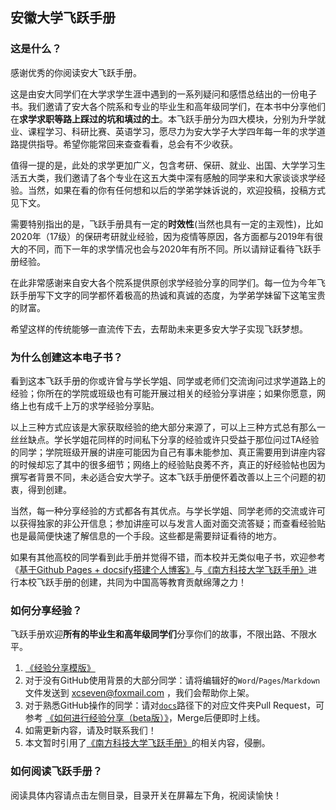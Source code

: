 ## 安徽大学飞跃手册

### 这是什么？

感谢优秀的你阅读安大飞跃手册。

这是由安大同学们在大学求学生涯中遇到的一系列疑问和感悟总结出的一份电子书。我们邀请了安大各个院系和专业的毕业生和高年级同学们，在本书中分享他们在**求学求职等路上踩过的坑和填过的土**。本飞跃手册分为四大模块，分别为升学就业、课程学习、科研比赛、英语学习，愿尽力为安大学子大学四年每一年的求学道路提供指导。希望你能常回来查查看看，总会有不少收获。

值得一提的是，此处的求学更加广义，包含考研、保研、就业、出国、大学学习生活五大类，我们邀请了各个专业在这五大类中深有感触的同学来和大家谈谈求学经验。当然，如果在看的你有任何想和以后的学弟学妹诉说的，欢迎投稿，投稿方式见下文。

需要特别指出的是，飞跃手册具有一定的**时效性**(当然也具有一定的主观性)，比如2020年（17级）的保研考研就业经验，因为疫情等原因，各方面都与2019年有很大的不同，而下一年的求学情况也会与2020年有所不同。所以请辩证看待飞跃手册经验。

在此非常感谢来自安大各个院系提供原创求学经验分享的同学们。每一位为今年飞跃手册写下文字的同学都怀着极高的热诚和真诚的态度，为学弟学妹留下这笔宝贵的财富。

希望这样的传统能够一直流传下去，去帮助未来更多安大学子实现飞跃梦想。

### 为什么创建这本电子书？

看到这本飞跃手册的你或许曾与学长学姐、同学或老师们交流询问过求学道路上的经验；你所在的学院或班级也有可能开展过相关的经验分享讲座；如果你愿意，网络上也有成千上万的求学经验分享贴。

以上三种方式应该是大家获取经验的绝大部分来源了，可以上三种方式总有那么一丝丝缺点。学长学姐花同样的时间私下分享的经验或许只受益于那位问过TA经验的同学；学院班级开展的讲座可能因为自己有事未能参加、真正需要用到讲座内容的时候却忘了其中的很多细节；网络上的经验贴良莠不齐，真正的好经验帖也因为撰写者背景不同，未必适合安大学子。这本飞跃手册便怀着改善以上三个问题的初衷，得到创建。

当然，每一种分享经验的方式都各有其优点。与学长学姐、同学老师的交流或许可以获得独家的非公开信息；参加讲座可以与发言人面对面交流答疑；而查看经验贴也是最简便快速了解信息的一个手段。这些都是需要辩证看待的地方。

如果有其他高校的同学看到此手册并觉得不错，而本校并无类似电子书，欢迎参考《[基于Github Pages + docsify搭建个人博客》](https://zhuanlan.zhihu.com/p/101126727)与[《南方科技大学飞跃手册》](https://sustech-application.github.io/2020-Fall/#/)进行本校飞跃手册的创建，共同为中国高等教育贡献绵薄之力！

### 如何分享经验？

飞跃手册欢迎**所有的毕业生和高年级同学们**分享你们的故事，不限出路、不限水平。

1. [《经验分享模版》](www.404.com)
2. 对于没有GitHub使用背景的大部分同学：请将编辑好的`Word`/`Pages`/`Markdown`文件发送到 xcseven@foxmail.com ，我们会帮助你上架。
3. 对于熟悉GitHub操作的同学：请对[`docs`](https://github.com/xiaohai99/ahuf/tree/main/docs)路径下的对应文件夹Pull Request，可参考 [《如何进行经验分享（beta版）》](https://sustech-application.github.io/2020-Fall/#/如何进行经验分享)，Merge后便即时上线。
4. 如需更新内容，请及时联系我们！
5. 本文暂时引用了[《南方科技大学飞跃手册》](https://sustech-application.github.io/2020-Fall/#/)的相关内容，侵删。

### 如何阅读飞跃手册？

阅读具体内容请点击左侧目录，目录开关在屏幕左下角，祝阅读愉快！